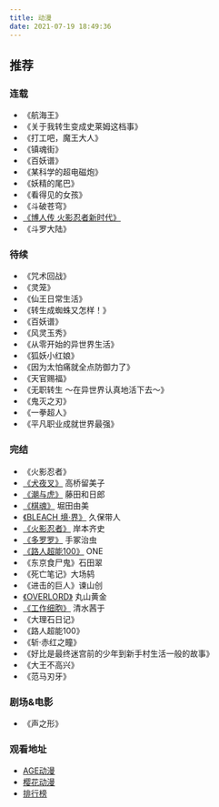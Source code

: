 ```yaml
---
title: 动漫
date: 2021-07-19 18:49:36
---
```


## 推荐

### 连载
- 《航海王》
- 《关于我转生变成史莱姆这档事》
- 《打工吧，魔王大人》
- 《镇魂街》
- 《百妖谱》
- 《某科学的超电磁炮》
- 《妖精的尾巴》
- 《看得见的女孩》
- 《斗破苍穹》
- [《博人传 火影忍者新时代》](https://www.agefans.vip/detail/20170172)
- 《斗罗大陆》

### 待续

- 《咒术回战》
- 《灵笼》
- 《仙王日常生活》
- 《转生成蜘蛛又怎样！》
- 《百妖谱》
- 《风灵玉秀》
- 《从零开始的异世界生活》
- 《狐妖小红娘》
- 《因为太怕痛就全点防御力了》
- 《天官赐福》
- 《无职转生 ～在异世界认真地活下去～》
- 《鬼灭之刃》
- 《一拳超人》
- 《平凡职业成就世界最强》


### 完结
- 《火影忍者》
- [《犬夜叉》](https://so.youku.com/search_video/q_犬夜叉?searchfrom=1) 高桥留美子
- [《潮与虎》](https://v.youku.com/v_show/id_XMTI3NjM2MjcyMA==.html?spm=a2h0c.8166622.PhoneSokuProgram_1.dtitle&s=58f52458197611e5b432) 藤田和日郎
- [《棋魂》](https://v.youku.com/v_show/id_XNjYxNDYyNDg0.html?spm=a2h0c.8166622.PhoneSokuProgram_1.dtitle&s=cc006556962411de83b1) 堀田由美
- [《BLEACH 境·界》](https://so.youku.com/search_video/q_BLEACH%20境·界?searchfrom=1) 久保带人
- [《火影忍者》](https://so.youku.com/search_video/q_火影忍者?searchfrom=1)  岸本齐史
- [《多罗罗》](https://www.bilibili.com/bangumi/play/ss26146/?from=search&seid=13207295107341604227) 手冢治虫
- [《路人超能100》](https://search.bilibili.com/bangumi?keyword=路人超能100) ONE
- 《东京食尸鬼》石田翠
- 《死亡笔记》大场鸫
- 《进击的巨人》谏山创
- [《OVERLORD》](https://search.bilibili.com/bangumi?keyword=OVERLORD) 丸山黄金
- [《工作细胞》](https://search.bilibili.com/bangumi?keyword=工作细胞) 清水茜于
- 《大理石日记》
- 《路人超能100》
- 《斩·赤红之瞳》
- 《好比是最终迷宫前的少年到新手村生活一般的故事》
- 《大王不高兴》
- 《范马刃牙》


### 剧场&电影

- 《声之形》


### 观看地址

- [AGE动漫](https://www.agefans.vip/)
- [樱花动漫](http://www.yinghuacd.com/)
- [排行榜](https://www.agefans.vip/rank)
